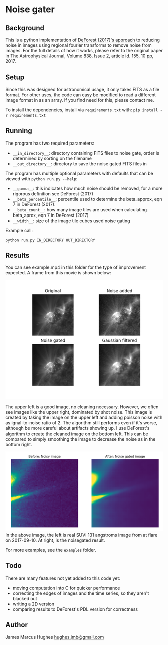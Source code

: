 # Noise gater

## Background
This is a python implementation of [DeForest (2017)'s approach](https://iopscience.iop.org/article/10.3847/1538-4357/aa67f1/pdf) to reducing noise in images using regional fourier 
transforms to remove noise from images. For the full details of how it works, please refer to the original paper in 
The Astrophysical Journal, Volume 838, Issue 2, article id. 155, 10 pp, 2017. 

## Setup
Since this was designed for astronomical usage, it only takes FITS as a file format.
For other uses, the code can easy be modified to read a different image format in as an array. 
If you find need for this, please contact me.

To install the dependencies, install via `requirements.txt` with:
`pip install -r requirements.txt`

## Running
The program has two required parameters:
* `__in_directory__`: directory containing FITS files to noise gate, order is determined by sorting on the filename
* `__out_directory__`: directory to save the noise gated FITS files in
  
The program has multiple optional parameters with defaults that can be viewed with `python run.py --help`:
* `__gamma__`: this indicates how much noise should be removed, for a more rigorous definition see DeForest (2017)
* `__beta_percentile__`: percentile used to determine the beta_approx, eqn 7 in DeForest (2017). 
* `__beta_count__`: how many image tiles are used when calculating beta_aprox, eqn 7 in DeForest (2017)
* `__width__`: size of the image tile cubes used noise gating

Example call:
```
python run.py IN_DIRECTORY OUT_DIRECTORY
```

## Results
You can see example.mp4 in this folder for the type of improvement expected. 
A frame from this movie is shown below:

![See examples/example.png](examples/example.png "example result")

The upper left is a good image, no cleaning necessary. However, we often see images like the upper right, 
dominated by shot noise. This image is created by taking the image on the upper left and adding poisson noise with as
ignal-to-noise ratio of 2. The algorithm still performs even if it's worse, although be more careful about artifacts 
showing up. I use DeForest's algorithm to create the cleaned image on the bottom left. This can be compared to simply 
smoothing the image to decrease the noise as in the bottom right. 

![See examples/currentsheet_noisegated.png](examples/currentsheet_noisegated.png "example result")
In the above image, the left is real SUVI 131 angstroms image from at flare on 2017-09-10. 
At right, is the noisegated result. 

For more examples, see the `examples` folder. 


## Todo
There are many features not yet added to this code yet:
* moving computation into C for quicker performance
* correcting the edges of images and the time series, so they aren't blacked out
* writing a 2D version
* comparing results to DeForest's PDL version for correctness

## Author
James Marcus Hughes
hughes.jmb@gmail.com

